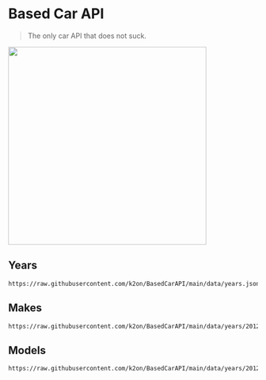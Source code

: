 # Based Car API

> The only car API that does not suck.

<img height="400px" src="https://i.imgur.com/clM6xyp.png" />

## Years

```
https://raw.githubusercontent.com/k2on/BasedCarAPI/main/data/years.json
```

## Makes

```
https://raw.githubusercontent.com/k2on/BasedCarAPI/main/data/years/2012/makes.json
```

## Models

```
https://raw.githubusercontent.com/k2on/BasedCarAPI/main/data/years/2012/Infiniti/models.json
```
